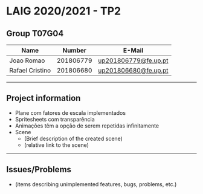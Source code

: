 # LAIG 2020/2021 - TP2

## Group T07G04

| Name             | Number    | E-Mail               |
| ---------------- | --------- | -------------------- |
| Joao Romao       | 201806779 | up201806779@fe.up.pt |
| Rafael Cristino  | 201806680 | up201806680@fe.up.pt |

----
## Project information

- Plane com fatores de escala implementados
- Spritesheets com transparência
- Animações têm a opção de serem repetidas infinitamente
- Scene
  - (Brief description of the created scene)
  - (relative link to the scene)
----
## Issues/Problems

- (items describing unimplemented features, bugs, problems, etc.)
